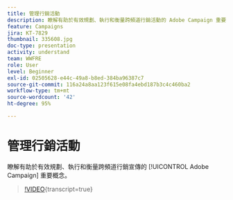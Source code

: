 ```yaml
---
title: 管理行銷活動
description: 瞭解有助於有效規劃、執行和衡量跨頻道行銷活動的 Adobe Campaign 重要概念。
feature: Campaigns
jira: KT-7829
thumbnail: 335608.jpg
doc-type: presentation
activity: understand
team: WWFRE
role: User
level: Beginner
exl-id: 02505628-e44c-49a8-b8ed-384ba96387c7
source-git-commit: 116a24a8aa123f615e08fa4ebd187b3c4c460ba2
workflow-type: tm+mt
source-wordcount: '42'
ht-degree: 95%

---
```


# 管理行銷活動

瞭解有助於有效規劃、執行和衡量跨頻道行銷宣傳的 [!UICONTROL Adobe Campaign] 重要概念。

>[!VIDEO](https://video.tv.adobe.com/v/335608?quality=12&learn=on){transcript=true}
